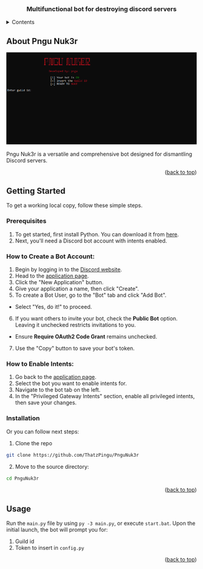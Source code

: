 <p align="center">
<h3 align="center">Multifunctional bot for destroying discord servers</h3>
</p>

<details>
    <summary>Contents</summary>
    <ol>
        <li>
            <a href="#about-pngu-nuk3r">About the Project</a>
        </li>
        <li>
            <a href="#getting-started">Getting Started</a>
            <ul>
                <li><a href="#prerequisites">Prerequisites</a></li>
                <ul>
                    <li><a href="#how-to-create-a-bot-account">How to Create a Bot Account</a></li>
                    <li><a href="#how-to-enable-intents">How to enable intents</a></li>
                </ul>
                <li><a href="#installation">Installation</a></li>
            </ul>
        </li>
        <li><a href="#usage">Usage</a></li>
    </ol>
</details>

## About Pngu Nuk3r

<img src="assets/screenshot.png" alt="Pngu Nuk3r">

Pngu Nuk3r is a versatile and comprehensive bot designed for dismantling Discord servers.

<p align="right">(<a href="#top">back to top</a>)</p>

## Getting Started
To get a working local copy, follow these simple steps.

### Prerequisites
1. To get started, first install Python. You can download it from [here](https://www.python.org).
2. Next, you'll need a Discord bot account with intents enabled.

### How to Create a Bot Account:
1. Begin by logging in to the [Discord website](https://discord.com).
2. Head to the [application page](https://discord.com/developers/applications).
3. Click the "New Application" button.
4. Give your application a name, then click "Create".
5. To create a Bot User, go to the "Bot" tab and click "Add Bot".
- Select "Yes, do it!" to proceed.
6. If you want others to invite your bot, check the **Public Bot** option. Leaving it unchecked restricts invitations to
you.
- Ensure **Require OAuth2 Code Grant** remains unchecked.
7. Use the "Copy" button to save your bot's token.

### How to Enable Intents:
1. Go back to the [application page](https://discord.com/developers/applications).
2. Select the bot you want to enable intents for.
3. Navigate to the bot tab on the left.
4. In the "Privileged Gateway Intents" section, enable all privileged intents, then save your changes.

### Installation
Or you can follow next steps:
1. Clone the repo
```sh
git clone https://github.com/ThatzPingu/PnguNuk3r
```
2. Move to the source directory:
```sh
cd PnguNuk3r
```
<p align="right">(<a href="#top">back to top</a>)</p>

## Usage
Run the `main.py` file by using `py -3 main.py`, or execute `start.bat`.
Upon the initial launch, the bot will prompt you for:
1. Guild id 
2. Token to insert in `config.py`

<p align="right">(<a href="#top">back to top</a>)</p>